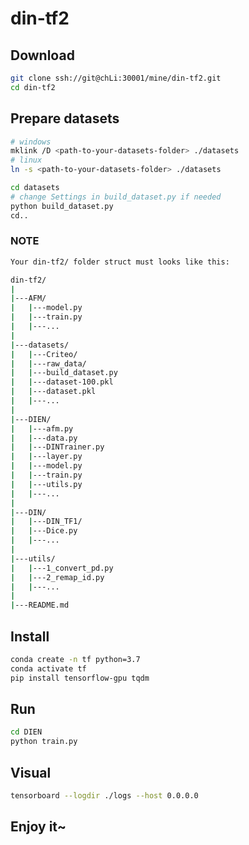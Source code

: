 # din-tf2

## Download
```bash
git clone ssh://git@chLi:30001/mine/din-tf2.git
cd din-tf2

```

## Prepare datasets
```bash
# windows
mklink /D <path-to-your-datasets-folder> ./datasets
# linux
ln -s <path-to-your-datasets-folder> ./datasets

cd datasets
# change Settings in build_dataset.py if needed
python build_dataset.py
cd..
```

### NOTE
```bash
Your din-tf2/ folder struct must looks like this:

din-tf2/
|
|---AFM/
|   |---model.py
|   |---train.py
|   |---...
|
|---datasets/
|   |---Criteo/
|   |---raw_data/
|   |---build_dataset.py
|   |---dataset-100.pkl
|   |---dataset.pkl
|   |---...
|
|---DIEN/
|   |---afm.py
|   |---data.py
|   |---DINTrainer.py
|   |---layer.py
|   |---model.py
|   |---train.py
|   |---utils.py
|   |---...
|
|---DIN/
|   |---DIN_TF1/
|   |---Dice.py
|   |---...
|
|---utils/
|   |---1_convert_pd.py
|   |---2_remap_id.py
|   |---...
|
|---README.md
```

## Install
```bash
conda create -n tf python=3.7
conda activate tf
pip install tensorflow-gpu tqdm
```

## Run
```bash
cd DIEN
python train.py
```

## Visual
```bash
tensorboard --logdir ./logs --host 0.0.0.0
```

## Enjoy it~

